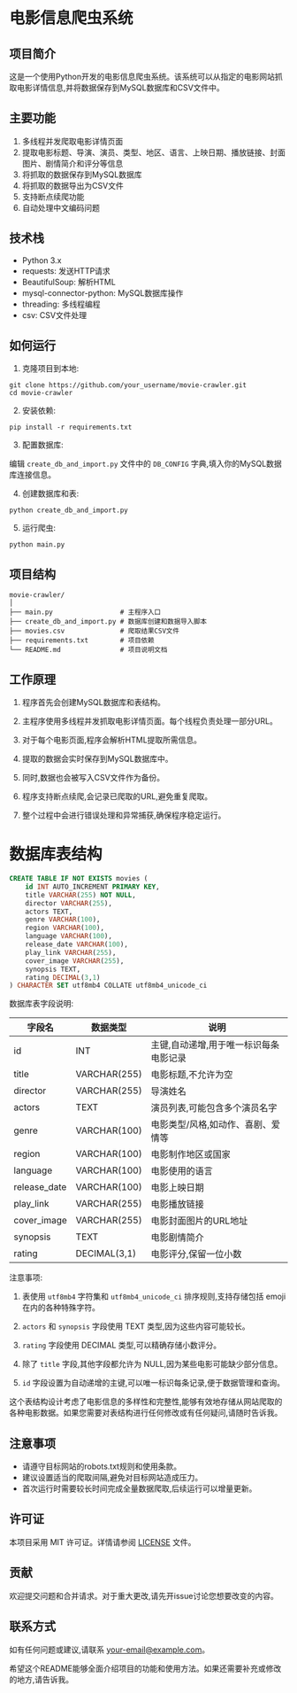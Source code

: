 # 电影信息爬虫系统

## 项目简介

这是一个使用Python开发的电影信息爬虫系统。该系统可以从指定的电影网站抓取电影详情信息,并将数据保存到MySQL数据库和CSV文件中。

## 主要功能

1. 多线程并发爬取电影详情页面
2. 提取电影标题、导演、演员、类型、地区、语言、上映日期、播放链接、封面图片、剧情简介和评分等信息
3. 将抓取的数据保存到MySQL数据库
4. 将抓取的数据导出为CSV文件
5. 支持断点续爬功能
6. 自动处理中文编码问题

## 技术栈

- Python 3.x
- requests: 发送HTTP请求
- BeautifulSoup: 解析HTML
- mysql-connector-python: MySQL数据库操作
- threading: 多线程编程
- csv: CSV文件处理

## 如何运行

1. 克隆项目到本地:

```
git clone https://github.com/your_username/movie-crawler.git
cd movie-crawler
```

2. 安装依赖:

```
pip install -r requirements.txt
```

3. 配置数据库:

编辑 `create_db_and_import.py` 文件中的 `DB_CONFIG` 字典,填入你的MySQL数据库连接信息。

4. 创建数据库和表:

```
python create_db_and_import.py
```

5. 运行爬虫:

```
python main.py
```

## 项目结构

```
movie-crawler/
│
├── main.py                 # 主程序入口
├── create_db_and_import.py # 数据库创建和数据导入脚本
├── movies.csv              # 爬取结果CSV文件
├── requirements.txt        # 项目依赖
└── README.md               # 项目说明文档
```

## 工作原理

1. 程序首先会创建MySQL数据库和表结构。

2. 主程序使用多线程并发抓取电影详情页面。每个线程负责处理一部分URL。

3. 对于每个电影页面,程序会解析HTML提取所需信息。

4. 提取的数据会实时保存到MySQL数据库中。

5. 同时,数据也会被写入CSV文件作为备份。

6. 程序支持断点续爬,会记录已爬取的URL,避免重复爬取。

7. 整个过程中会进行错误处理和异常捕获,确保程序稳定运行。


# 数据库表结构

```sql
CREATE TABLE IF NOT EXISTS movies (
    id INT AUTO_INCREMENT PRIMARY KEY,
    title VARCHAR(255) NOT NULL,
    director VARCHAR(255),
    actors TEXT,
    genre VARCHAR(100),
    region VARCHAR(100),
    language VARCHAR(100),
    release_date VARCHAR(100),
    play_link VARCHAR(255),
    cover_image VARCHAR(255),
    synopsis TEXT,
    rating DECIMAL(3,1)
) CHARACTER SET utf8mb4 COLLATE utf8mb4_unicode_ci
```

数据库表字段说明:

| 字段名 | 数据类型 | 说明 |
|--------|----------|------|
| id | INT | 主键,自动递增,用于唯一标识每条电影记录 |
| title | VARCHAR(255) | 电影标题,不允许为空 |
| director | VARCHAR(255) | 导演姓名 |
| actors | TEXT | 演员列表,可能包含多个演员名字 |
| genre | VARCHAR(100) | 电影类型/风格,如动作、喜剧、爱情等 |
| region | VARCHAR(100) | 电影制作地区或国家 |
| language | VARCHAR(100) | 电影使用的语言 |
| release_date | VARCHAR(100) | 电影上映日期 |
| play_link | VARCHAR(255) | 电影播放链接 |
| cover_image | VARCHAR(255) | 电影封面图片的URL地址 |
| synopsis | TEXT | 电影剧情简介 |
| rating | DECIMAL(3,1) | 电影评分,保留一位小数 |

注意事项:

1. 表使用 `utf8mb4` 字符集和 `utf8mb4_unicode_ci` 排序规则,支持存储包括 emoji 在内的各种特殊字符。

2. `actors` 和 `synopsis` 字段使用 TEXT 类型,因为这些内容可能较长。

3. `rating` 字段使用 DECIMAL 类型,可以精确存储小数评分。

4. 除了 `title` 字段,其他字段都允许为 NULL,因为某些电影可能缺少部分信息。

5. `id` 字段设置为自动递增的主键,可以唯一标识每条记录,便于数据管理和查询。

这个表结构设计考虑了电影信息的多样性和完整性,能够有效地存储从网站爬取的各种电影数据。如果您需要对表结构进行任何修改或有任何疑问,请随时告诉我。

## 注意事项

- 请遵守目标网站的robots.txt规则和使用条款。
- 建议设置适当的爬取间隔,避免对目标网站造成压力。
- 首次运行时需要较长时间完成全量数据爬取,后续运行可以增量更新。

## 许可证

本项目采用 MIT 许可证。详情请参阅 [LICENSE](LICENSE) 文件。

## 贡献

欢迎提交问题和合并请求。对于重大更改,请先开issue讨论您想要改变的内容。

## 联系方式

如有任何问题或建议,请联系 [your-email@example.com](mailto:your-email@example.com)。

希望这个README能够全面介绍项目的功能和使用方法。如果还需要补充或修改的地方,请告诉我。